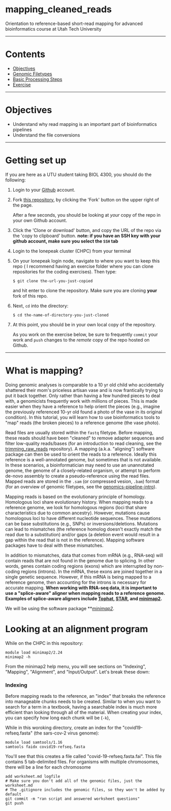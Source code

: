 # mapping_cleaned_reads
Orientation to reference-based short-read mapping for advanced bioinformatics course at Utah Tech University

---

# Contents

-   [Objectives](#objectives)
-   [Genomic Filetypes](#genomic-filetypes)
-   [Basic Processing Steps](#basic-processing-steps)
-   [Exercise](#exercise)

---

# <a name="objectives"></a>
# Objectives

-  Understand why read mapping is an important part of bioinformatics pipelines
-  Understand the file conversions
---

# <a name="getting-set-up"></a>
# Getting set up
If you are here as a UTU student taking BIOL 4300, you should do the following:

1.  Login to your [Github](https://github.com/) account.

1.  Fork [this repository](https://github.com/KLab-UT/mapping-cleaned-reads), by
    clicking the 'Fork' button on the upper right of the page.

    After a few seconds, you should be looking at *your*
    copy of the repo in your own Github account.

1.  Click the 'Clone or download' button, and copy the URL of the repo via the
    'copy to clipboard' button. **note: if you have an SSH key with your github account, make sure you select the ```SSH``` tab**

1.  Login to the lonepeak cluster (CHPC) from your terminal

1.  On your lonepeak login node, navigate to where you want to keep this repo (
    I recommend having an exercise folder where you can clone repositories for the
    coding exercises). Then type:

        $ git clone the-url-you-just-copied

    and hit enter to clone the repository. Make sure you are cloning **your**
    fork of this repo.

1.  Next, `cd` into the directory:

        $ cd the-name-of-directory-you-just-cloned

1.  At this point, you should be in your own local copy of the repository.

    As you work on the exercise below, be sure to frequently `commit` your work
    and `push` changes to the *remote* copy of the repo hosted on Github.
---

# <a name="what-is-trimming"></a>
# What is mapping?

Doing genomic analyses is comparable to a 10 yr old child who accidentally shattered their mom's priceless artisan vase and is now frantically trying to put it back together. Only rather than having a few hundred pieces to deal with, a genomicists frequently work with millions of pieces. This is made easier when they have a reference to help orient the pieces (e.g., imagine the previously referenced 10-yr old found a photo of the vase in its original condition). In this tutorial, you will learn how to use bioinformatics tools to "map" reads (the broken pieces) to a reference genome (the vase photo).

Read files are usually stored within the ```fastq``` filetype. Before mapping, these reads should have been "cleaned" to remove adapter sequences and filter low-quality reads/bases (for an introduction to read cleaning, see the [trimming_raw_reads](https://github.com/KLab-UT/trimming_raw_reads) repository). A mapping (a.k.a. "aligning") software package can then be used to orient the reads to a reference. Ideally this reference is a well-annotated genome, but sometimes that is not available. In these scenarios, a bioinformatician may need to use an unannotated genome, the genome of a closely-related organism, or attempt to perform de-novo assembly to create a pseudo-reference using the read files. Mapped reads are stored in the ```.sam``` (or compressed vesion, ```.bam```) format (for an overview of genomic filetypes, see the [genomics-pipeline-intro](https://github.com/KLab-UT/genomics-pipeline-intro)).

Mapping reads is based on the evolutionary principle of homology. Homologous loci share evolutionary history. When mapping reads to a reference genome, we look for homologous regions (loci that share characteristics due to common ancestry). However, mutations cause homologous loci to have different nucleotide sequences. These mutations can be base substitutions (e.g., SNPs) or inversions/deletions. Mutations can lead to mismatches (the reference homolog doesn't exactly match the read due to a substitution) and/or gaps (a deletion event would result in a gap within the read that is not in the reference). Mapping software packages have to deal with these mismatches.

In addition to mismatches, data that comes from mRNA (e.g., RNA-seq) will contain reads that are not found in the genome due to splicing. In other words, genes contain coding regions (exons) which are interrupted by non-coding regions (introns). In the mRNA, these exons are joined together in a single genetic sequence. However, if this mRNA is being mapped to a reference genome, then accounting for the introns is necessary for accurate mapping. **When working with RNA-seq data, it is important to use a "splice-aware" aligner when mapping reads to a reference genome. Examples of splice-aware aligners include [Tophat](https://ccb.jhu.edu/software/tophat/index.shtml), [STAR](https://www.ncbi.nlm.nih.gov/pmc/articles/PMC3530905/), and [minimap2](https://github.com/lh3/minimap2).**

We will be using the software package ***[minimap2](https://github.com/lh3/minimap2)*.

# Looking at an alignment program

While on the CHPC in this repository:
```
module load minimap2/2.24
minimap2 -h
```

From the minimap2 help menu, you will see sections on "Indexing", "Mapping", "Alignment", and "Input/Output". Let's break these down:

### Indexing
Before mapping reads to the reference, an "index" that breaks the reference into manageable chunks needs to be created. Similar to when you want to search for a term in a textbook, having a searchable index is much more efficient than looking through all of the material. When creating your index, you can specify how long each chunk will be (```-k```), 

While in this woroking directory, create an index for the "covid19-refseq.fasta" (the sars-cov-2 virus genome):

```
module load samtools/1.16
samtools faidx covid19-refseq.fasta
```

You'll see that this creates a file called "covid-19-refseq.fasta.fai". This file contains 5 tab-delimited files. For organisms with multiple chromosomes, there will be a line for each chromosome


```
add worksheet.md logfile
# Make sure you don't add all of the genomic files, just the worksheet.md
# The .gitignore includes the genomic files, so they won't be added by default
git commit -m "ran script and answered worksheet questions"
git push
```

